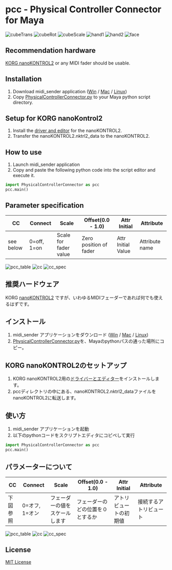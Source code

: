 # pcc - Physical Controller Connector for Maya
![cubeTrans](http://itonaofumi.github.io/pcc/cubeTrans.gif)
![cubeRot](http://itonaofumi.github.io/pcc/cubeRot.gif)
![cubeScale](http://itonaofumi.github.io/pcc/cubeScale.gif)
![hand1](http://itonaofumi.github.io/pcc/hand1.gif)
![hand2](http://itonaofumi.github.io/pcc/hand2.gif)
![face](http://itonaofumi.github.io/pcc/face.gif)

## Recommendation hardware
[KORG nanoKONTROL2](http://www.korg.com/jp/products/computergear/nanokontrol2/) or any MIDI fader should be usable.

## Installation
1. Download midi_sender application ([Win](https://drive.google.com/open?id=0B8B9l26ZTUIBS0h2OEZuR0U0elU) / [Mac](https://drive.google.com/open?id=0B8B9l26ZTUIBNGY5LTRCSjJySFk) / [Linux](https://drive.google.com/open?id=0B8B9l26ZTUIBd1ZjZHZJYlVKMnM))
2. Copy [PhysicalControllerConnector.py](PhysicalControllerConnector.py) to your Maya python script directory.

## Setup for KORG nanoKontrol2
1. Install the [driver and editor](http://www.korg.com/jp/support/download/product/0/159/#software) for the nanoKONTROL2.
2. Transfer the nanoKONTROL2.nktrl2_data to the nanoKONTROL2.

## How to use
1. Launch midi_sender application
2. Copy and paste the following python code into the script editor and execute it.
```python
import PhysicalControllerConnector as pcc
pcc.main()
```

## Parameter specification
|CC|Connect|Scale|Offset(0.0 - 1.0)|Attr Initial|Attribute|
|--|-------|-----|------|------------|---------|
|see below|0=off, 1=on|Scale for fader value|Zero position of fader|Attr Initial Value|Attribute name|

![pcc_table](http://itonaofumi.github.io/pcc/pcc_table.png)
![cc](http://itonaofumi.github.io/pcc/nanoKONTROL2CC.png)
![cc_spec](http://itonaofumi.github.io/pcc/nanoKONTROL2CC_specE.png)

## 推奨ハードウェア
KORG [nanoKONTROL2](http://www.korg.com/jp/products/computergear/nanokontrol2/)
ですが、いわゆるMIDIフェーダーであれば何でも使えるはずです。

## インストール
1. midi_sender アプリケーションをダウンロード ([Win](https://drive.google.com/open?id=0B8B9l26ZTUIBS0h2OEZuR0U0elU) / [Mac](https://drive.google.com/open?id=0B8B9l26ZTUIBNGY5LTRCSjJySFk) / [Linux](https://drive.google.com/open?id=0B8B9l26ZTUIBd1ZjZHZJYlVKMnM))
2. [PhysicalControllerConnector.py](PhysicalControllerConnector.py)を、Mayaのpythonパスの通った場所にコピー。

## KORG nanoKONTROL2のセットアップ
1. KORG nanoKONTROL2用の[ドライバーとエディター](http://www.korg.com/jp/support/download/product/0/159/#software)をインストールします。
2. pccディレクトリの中にある、nanoKONTROL2.nktrl2_dataファイルをnanoKONTROL2に転送します。

## 使い方
1. midi_sender アプリケーションを起動
2. 以下のpythonコードをスクリプトエディタにコピペして実行
```python
import PhysicalControllerConnector as pcc
pcc.main()
```

## パラメーターについて
|CC|Connect|Scale|Offset(0.0 - 1.0)|Attr Initial|Attribute|
|--|-------|-----|------|------------|---------|
|下図参照|0=オフ, 1=オン|フェーダーの値をスケールします|フェーダーのどの位置を０とするか|アトリビュートの初期値|接続するアトリビュート|

![pcc_table](http://itonaofumi.github.io/pcc/pcc_table.png)
![cc](http://itonaofumi.github.io/pcc/nanoKONTROL2CC.png)
![cc_spec](http://itonaofumi.github.io/pcc/nanoKONTROL2CC_specJ.png)

## License
[MIT License](LICENSE)
